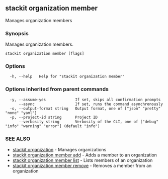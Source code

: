 ## stackit organization member

Manages organization members

### Synopsis

Manages organization members.

```
stackit organization member [flags]
```

### Options

```
  -h, --help   Help for "stackit organization member"
```

### Options inherited from parent commands

```
  -y, --assume-yes             If set, skips all confirmation prompts
      --async                  If set, runs the command asynchronously
  -o, --output-format string   Output format, one of ["json" "pretty" "none" "yaml"]
  -p, --project-id string      Project ID
      --verbosity string       Verbosity of the CLI, one of ["debug" "info" "warning" "error"] (default "info")
```

### SEE ALSO

* [stackit organization](./stackit_organization.md)	 - Manages organizations
* [stackit organization member add](./stackit_organization_member_add.md)	 - Adds a member to an organization
* [stackit organization member list](./stackit_organization_member_list.md)	 - Lists members of an organization
* [stackit organization member remove](./stackit_organization_member_remove.md)	 - Removes a member from an organization

